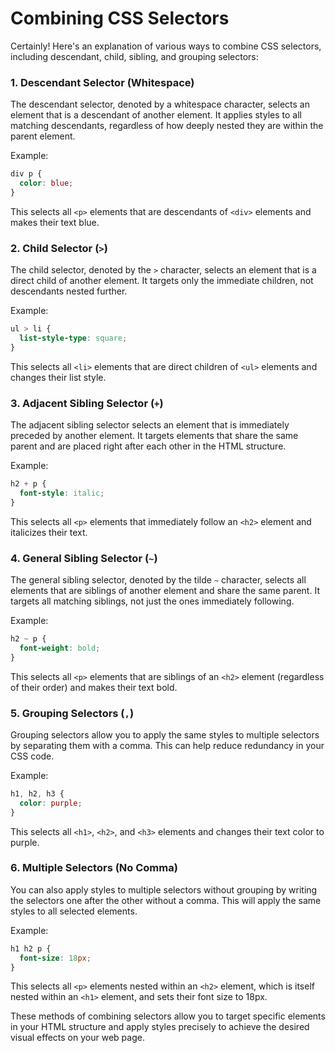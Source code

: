 # Combining CSS Selectors

 Certainly! Here's an explanation of various ways to combine CSS selectors, including descendant, child, sibling, and grouping selectors:

### 1. Descendant Selector (Whitespace)

The descendant selector, denoted by a whitespace character, selects an element that is a descendant of another element. It applies styles to all matching descendants, regardless of how deeply nested they are within the parent element.

Example:
```css
div p {
  color: blue;
}
```
This selects all `<p>` elements that are descendants of `<div>` elements and makes their text blue.

### 2. Child Selector (`>`)

The child selector, denoted by the `>` character, selects an element that is a direct child of another element. It targets only the immediate children, not descendants nested further.

Example:
```css
ul > li {
  list-style-type: square;
}
```
This selects all `<li>` elements that are direct children of `<ul>` elements and changes their list style.

### 3. Adjacent Sibling Selector (`+`)

The adjacent sibling selector selects an element that is immediately preceded by another element. It targets elements that share the same parent and are placed right after each other in the HTML structure.

Example:
```css
h2 + p {
  font-style: italic;
}
```
This selects all `<p>` elements that immediately follow an `<h2>` element and italicizes their text.

### 4. General Sibling Selector (`~`)

The general sibling selector, denoted by the tilde `~` character, selects all elements that are siblings of another element and share the same parent. It targets all matching siblings, not just the ones immediately following.

Example:
```css
h2 ~ p {
  font-weight: bold;
}
```
This selects all `<p>` elements that are siblings of an `<h2>` element (regardless of their order) and makes their text bold.

### 5. Grouping Selectors (`,`)

Grouping selectors allow you to apply the same styles to multiple selectors by separating them with a comma. This can help reduce redundancy in your CSS code.

Example:
```css
h1, h2, h3 {
  color: purple;
}
```
This selects all `<h1>`, `<h2>`, and `<h3>` elements and changes their text color to purple.

### 6. Multiple Selectors (No Comma)

You can also apply styles to multiple selectors without grouping by writing the selectors one after the other without a comma. This will apply the same styles to all selected elements.

Example:
```css
h1 h2 p {
  font-size: 18px;
}
```
This selects all `<p>` elements nested within an `<h2>` element, which is itself nested within an `<h1>` element, and sets their font size to 18px.

These methods of combining selectors allow you to target specific elements in your HTML structure and apply styles precisely to achieve the desired visual effects on your web page.